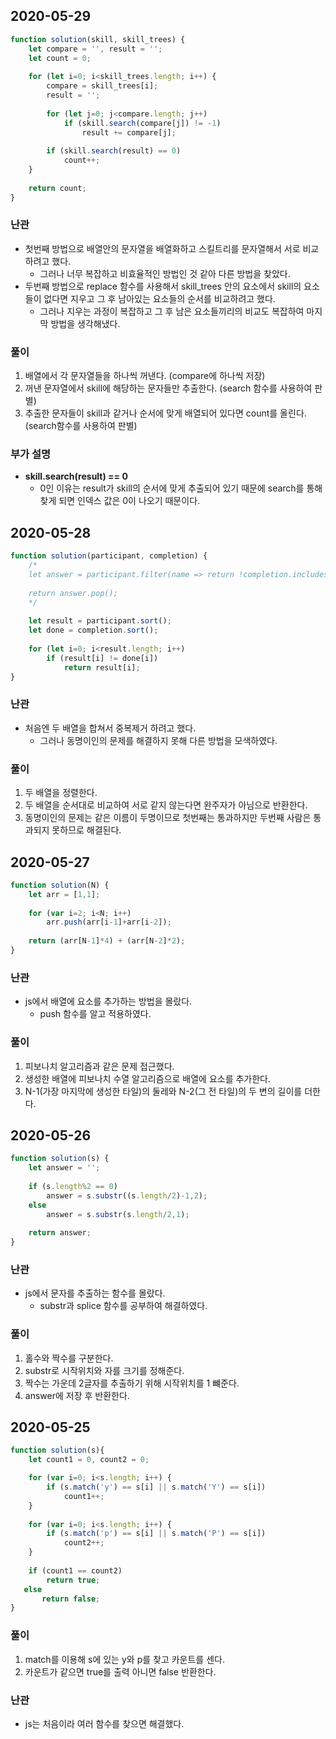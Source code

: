 2020-05-29
-----------

```Javascript
function solution(skill, skill_trees) {
    let compare = '', result = '';
    let count = 0;
    
    for (let i=0; i<skill_trees.length; i++) {
        compare = skill_trees[i];
        result = '';
        
        for (let j=0; j<compare.length; j++) 
            if (skill.search(compare[j]) != -1)
                result += compare[j];
        
        if (skill.search(result) == 0) 
            count++;
    }
    
    return count;
}
```  

### 난관
- 첫번째 방법으로 배열안의 문자열을 배열화하고 스킬트리를 문자열해서 서로 비교하려고 했다.
    - 그러나 너무 복잡하고 비효율적인 방법인 것 같아 다른 방법을 찾았다.
- 두번째 방법으로 replace 함수를 사용해서 skill_trees 안의 요소에서 skill의 요소들이 없다면 지우고 그 후 남아있는 요소들의 순서를 비교하려고 했다.
    - 그러나 지우는 과정이 복잡하고 그 후 남은 요소들끼리의 비교도 복잡하여 마지막 방법을 생각해냈다.

### 풀이
1. 배열에서 각 문자열들을 하나씩 꺼낸다. (compare에 하나씩 저장)
2. 꺼낸 문자열에서 skill에 해당하는 문자들만 추출한다. (search 함수를 사용하여 판별)
3. 추출한 문자들이 skill과 같거나 순서에 맞게 배열되어 있다면 count를 올린다. (search함수를 사용하여 판별)

### 부가 설명
- **skill.search(result) == 0**
    - 0인 이유는 result가 skill의 순서에 맞게 추출되어 있기 때문에 search를 통해 찾게 되면 인덱스 값은 0이 나오기 때문이다.


2020-05-28
-----------

```Javascript
function solution(participant, completion) {       
    /* 
    let answer = participant.filter(name => return !completion.includes(name));
    
    return answer.pop(); 
    */
    
    let result = participant.sort();
    let done = completion.sort();
    
    for (let i=0; i<result.length; i++)
        if (result[i] != done[i])
            return result[i];
}
```  

### 난관
- 처음엔 두 배열을 합쳐서 중복제거 하려고 했다.
    - 그러나 동명이인의 문제를 해결하지 못해 다른 방법을 모색하였다.

### 풀이
1. 두 배열을 정렬한다.  
2. 두 배열을 순서대로 비교하여 서로 같지 않는다면 완주자가 아님으로 반환한다.
3. 동명이인의 문제는 같은 이름이 두명이므로 첫번째는 통과하지만 두번째 사람은 통과되지 못하므로 해결된다.


2020-05-27
-----------

```Javascript
function solution(N) {
    let arr = [1,1];
    
    for (var i=2; i<N; i++)
        arr.push(arr[i-1]+arr[i-2]);
    
    return (arr[N-1]*4) + (arr[N-2]*2);
}
```  

### 난관
- js에서 배열에 요소를 추가하는 방법을 몰랐다.
    - push 함수를 알고 적용하였다.

### 풀이
1. 피보나치 알고리즘과 같은 문제 접근했다.   
2. 생성한 배열에 피보나치 수열 알고리즘으로 배열에 요소를 추가한다.
3. N-1(가장 마지막에 생성한 타일)의 둘레와 N-2(그 전 타일)의 두 변의 길이를 더한다.


2020-05-26
-----------

```Javascript
function solution(s) {
    let answer = '';
    
    if (s.length%2 == 0) 
        answer = s.substr((s.length/2)-1,2);
    else
        answer = s.substr(s.length/2,1);
    
    return answer;
}
```  

### 난관
- js에서 문자를 추출하는 함수를 몰랐다.
    - substr과 splice 함수를 공부하여 해결하였다.

### 풀이
1. 홀수와 짝수를 구분한다.   
2. substr로 시작위치와 자를 크기를 정해준다.   
3. 짝수는 가운데 2글자를 추출하기 위해 시작위치를 1 뺴준다.   
4. answer에 저장 후 반환한다.   


2020-05-25
-----------

```Javascript
function solution(s){
    let count1 = 0, count2 = 0;

    for (var i=0; i<s.length; i++) {
        if (s.match('y') == s[i] || s.match('Y') == s[i])
            count1++;
    }
    
    for (var i=0; i<s.length; i++) {
        if (s.match('p') == s[i] || s.match('P') == s[i])
            count2++;
    }
    
    if (count1 == count2)
        return true;
   else 
       return false;
}
```

### 풀이
1. match를 이용해 s에 있는 y와 p를 찾고 카운트를 센다.   
2. 카운트가 같으면 true를 출력 아니면 false 반환한다.   

### 난관
- js는 처음이라 여러 함수를 찾으면 해결했다.    